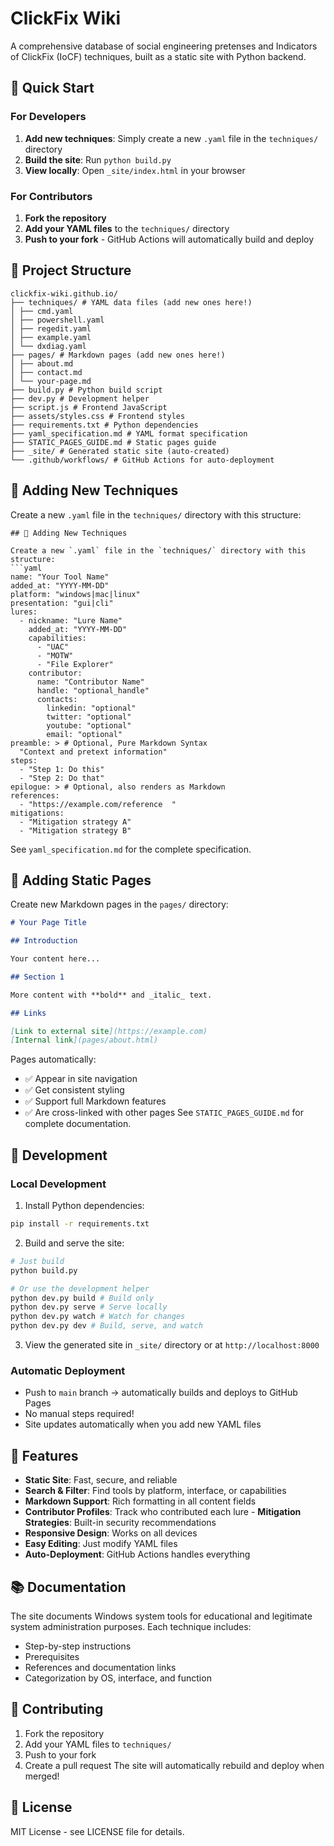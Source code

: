 # ClickFix Wiki

A comprehensive database of social engineering pretenses and Indicators of ClickFix (IoCF) techniques, built as a static site with Python backend.

## 🚀 Quick Start

### For Developers

1. **Add new techniques**: Simply create a new `.yaml` file in the `techniques/` directory
2. **Build the site**: Run `python build.py`
3. **View locally**: Open `_site/index.html` in your browser

### For Contributors

1. **Fork the repository**
2. **Add your YAML files** to the `techniques/` directory
3. **Push to your fork** - GitHub Actions will automatically build and deploy

## 📁 Project Structure

```
clickfix-wiki.github.io/
├── techniques/ # YAML data files (add new ones here!)
│ ├── cmd.yaml
│ ├── powershell.yaml
│ ├── regedit.yaml
│ ├── example.yaml
│ └── dxdiag.yaml
├── pages/ # Markdown pages (add new ones here!)
│ ├── about.md
│ ├── contact.md
│ └── your-page.md
├── build.py # Python build script
├── dev.py # Development helper
├── script.js # Frontend JavaScript
├── assets/styles.css # Frontend styles
├── requirements.txt # Python dependencies
├── yaml_specification.md # YAML format specification
├── STATIC_PAGES_GUIDE.md # Static pages guide
├── _site/ # Generated static site (auto-created)
└── .github/workflows/ # GitHub Actions for auto-deployment
```

## 📝 Adding New Techniques

Create a new `.yaml` file in the `techniques/` directory with this structure:

````
## 📝 Adding New Techniques

Create a new `.yaml` file in the `techniques/` directory with this structure:
```yaml
name: "Your Tool Name"
added_at: "YYYY-MM-DD"
platform: "windows|mac|linux"
presentation: "gui|cli"
lures:
  - nickname: "Lure Name"
    added_at: "YYYY-MM-DD"
    capabilities:
      - "UAC"
      - "MOTW"
      - "File Explorer"
    contributor:
      name: "Contributor Name"
      handle: "optional_handle"
      contacts:
        linkedin: "optional"
        twitter: "optional"
        youtube: "optional"
        email: "optional"
preamble: > # Optional, Pure Markdown Syntax
  "Context and pretext information"
steps:
  - "Step 1: Do this"
  - "Step 2: Do that"
epilogue: > # Optional, also renders as Markdown
references:
  - "https://example.com/reference  "
mitigations:
  - "Mitigation strategy A"
  - "Mitigation strategy B"
````

See `yaml_specification.md` for the complete specification.

## 📄 Adding Static Pages

Create new Markdown pages in the `pages/` directory:

```markdown
# Your Page Title

## Introduction

Your content here...

## Section 1

More content with **bold** and _italic_ text.

## Links

[Link to external site](https://example.com)
[Internal link](pages/about.html)
```

Pages automatically:

- ✅ Appear in site navigation
- ✅ Get consistent styling
- ✅ Support full Markdown features
- ✅ Are cross-linked with other pages
  See `STATIC_PAGES_GUIDE.md` for complete documentation.

## 🔧 Development

### Local Development

1. Install Python dependencies:

```bash
pip install -r requirements.txt
```

2. Build and serve the site:

```bash
# Just build
python build.py

# Or use the development helper
python dev.py build # Build only
python dev.py serve # Serve locally
python dev.py watch # Watch for changes
python dev.py dev # Build, serve, and watch
```

3. View the generated site in `_site/` directory or at `http://localhost:8000`

### Automatic Deployment

- Push to `main` branch → automatically builds and deploys to GitHub Pages
- No manual steps required!
- Site updates automatically when you add new YAML files

## 🎨 Features

- **Static Site**: Fast, secure, and reliable
- **Search & Filter**: Find tools by platform, interface, or capabilities
- **Markdown Support**: Rich formatting in all content fields
- **Contributor Profiles**: Track who contributed each lure - **Mitigation Strategies**: Built-in security recommendations
- **Responsive Design**: Works on all devices
- **Easy Editing**: Just modify YAML files
- **Auto-Deployment**: GitHub Actions handles everything

## 📚 Documentation

The site documents Windows system tools for educational and legitimate system administration purposes. Each technique includes:

- Step-by-step instructions
- Prerequisites
- References and documentation links
- Categorization by OS, interface, and function

## 🤝 Contributing

1. Fork the repository
2. Add your YAML files to `techniques/`
3. Push to your fork
4. Create a pull request The site will automatically rebuild and deploy when merged!

## 📄 License

MIT License - see LICENSE file for details.
